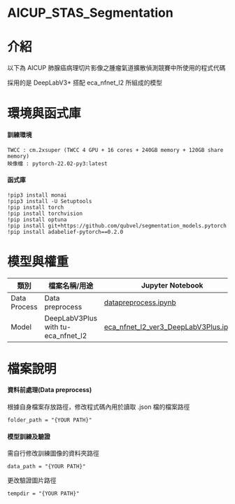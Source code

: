 # AICUP_STAS_Segmentation

# 介紹
以下為 AICUP 肺腺癌病理切片影像之腫瘤氣道擴散偵測競賽中所使用的程式代碼

採用的是 DeepLabV3+ 搭配 eca_nfnet_l2 所組成的模型

# 環境與函式庫
#### 訓練環境
```
TWCC : cm.2xsuper (TWCC 4 GPU + 16 cores + 240GB memory + 120GB share memory)
映像檔 : pytorch-22.02-py3:latest
```
#### 函式庫
```
!pip3 install monai
!pip3 install -U Setuptools
!pip install torch
!pip install torchvision
!pip install optuna
!pip install git+https://github.com/qubvel/segmentation_models.pytorch
!pip install adabelief-pytorch==0.2.0
```

# 模型與權重

類別|檔案名稱/用途|Jupyter Notebook|權重|結果圖片|
--|--|--|--|--|
Data Process|Data preprocess|[datapreprocess.ipynb](https://github.com/yungchang310514077/AICUP_STAS_Segmentation/blob/main/datapreprocess.ipynb)|-|-
Model|DeepLabV3Plus with tu-eca_nfnet_l2|[eca_nfnet_l2_ver3_DeepLabV3Plus.ipynb](https://github.com/yungchang310514077/AICUP_STAS_Segmentation/blob/main/Finally_eca_nfnet_l2_ver3_DeepLabV3Plus.ipynb)|[Weight](https://drive.google.com/file/d/1Ybb1UDdhyX1QzX-EXkuX4scclWH5Xfaj/view?usp=sharing)|[Picture_zip](https://github.com/yungchang310514077/AICUP_STAS_Segmentation/blob/main/Picture_tu-eca_nfnet_l2_ver3_DeepLabV3Plus.zip)|

# 檔案說明
#### 資料前處理(Data preprocess)
根據自身檔案存放路徑，修改程式碼內用於讀取 .json 檔的檔案路徑
```
folder_path = "{YOUR PATH}"
```

#### 模型訓練及驗證
需自行修改訓練圖像的資料夾路徑
```
data_path = "{YOUR PATH}"
```
更改驗證圖片路徑
```
tempdir = "{YOUR PATH}" 
```
